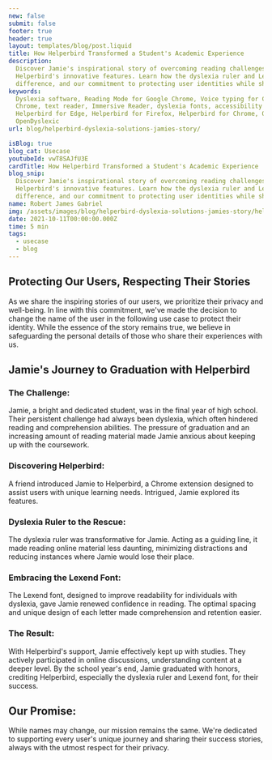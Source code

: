 ```yaml
---
new: false
submit: false
footer: true
header: true
layout: templates/blog/post.liquid
title: How Helperbird Transformed a Student's Academic Experience
description:
  Discover Jamie's inspirational story of overcoming reading challenges with the help of
  Helperbird's innovative features. Learn how the dyslexia ruler and Lexend font made a significant
  difference, and our commitment to protecting user identities while sharing their successes.
keywords:
  Dyslexia software, Reading Mode for Google Chrome, Voice typing for Chrome, Text to speech for
  Chrome, text reader, Immersive Reader, dyslexia fonts, accessibility software, dyslexia software,
  Helperbird for Edge, Helperbird for Firefox, Helperbird for Chrome, Opendyslexic for Chrome,
  OpenDyslexic
url: blog/helperbird-dyslexia-solutions-jamies-story/

isBlog: true
blog_cat: Usecase
youtubeId: vwT8SAJfU3E
cardTitle: How Helperbird Transformed a Student's Academic Experience
blog_snip:
  Discover Jamie's inspirational story of overcoming reading challenges with the help of
  Helperbird's innovative features. Learn how the dyslexia ruler and Lexend font made a significant
  difference, and our commitment to protecting user identities while sharing their successes.
name: Robert James Gabriel
img: /assets/images/blog/helperbird-dyslexia-solutions-jamies-story/helperbird-ruler.png
date: 2021-10-11T00:00:00.000Z
time: 5 min
tags:
  - usecase
  - blog
---
```


## Protecting Our Users, Respecting Their Stories

As we share the inspiring stories of our users, we prioritize their privacy and well-being. In line
with this commitment, we've made the decision to change the name of the user in the following use
case to protect their identity. While the essence of the story remains true, we believe in
safeguarding the personal details of those who share their experiences with us.

## Jamie's Journey to Graduation with Helperbird

### The Challenge:

Jamie, a bright and dedicated student, was in the final year of high school. Their persistent
challenge had always been dyslexia, which often hindered reading and comprehension abilities. The
pressure of graduation and an increasing amount of reading material made Jamie anxious about keeping
up with the coursework.

### Discovering Helperbird:

A friend introduced Jamie to Helperbird, a Chrome extension designed to assist users with unique
learning needs. Intrigued, Jamie explored its features.

### Dyslexia Ruler to the Rescue:

The dyslexia ruler was transformative for Jamie. Acting as a guiding line, it made reading online
material less daunting, minimizing distractions and reducing instances where Jamie would lose their
place.

### Embracing the Lexend Font:

The Lexend font, designed to improve readability for individuals with dyslexia, gave Jamie renewed
confidence in reading. The optimal spacing and unique design of each letter made comprehension and
retention easier.

### The Result:

With Helperbird's support, Jamie effectively kept up with studies. They actively participated in
online discussions, understanding content at a deeper level. By the school year's end, Jamie
graduated with honors, crediting Helperbird, especially the dyslexia ruler and Lexend font, for
their success.

## Our Promise:

While names may change, our mission remains the same. We're dedicated to supporting every user's
unique journey and sharing their success stories, always with the utmost respect for their privacy.

